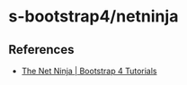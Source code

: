 # s-bootstrap4/netninja



## References

- [The Net Ninja | Bootstrap 4 Tutorials](https://www.youtube.com/playlist?list=PL4cUxeGkcC9jE_cGvLLC60C_PeF_24pvv)

